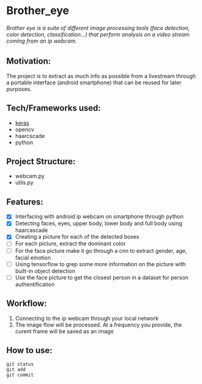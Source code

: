 # Brother_eye
###### Brother eye is a suite of different image processing tools (face detection, color detection, classification...) that perform analysis on a video stream coming from an ip webcam.

## Motivation: 
The project is to extract as much info as possible from a livestream through a portable interface (android smartphone) that can be reused for later purposes.
## Tech/Frameworks used:
- [keras](https://keras.io/)
- opencv
- haarcscade
- python

## Project Structure:
- webcam.py
- utils.py

## Features:
- [x] Interfacing with android ip webcam on smartphone through python
- [x] Detecting faces, eyes, upper body, lower body and full body using haarcascade
- [x] Creating a picture for each of the detected boxes
- [ ] For each picture, extract the dominant color
- [ ] For the face picture make it go through a cnn to extract gender, age, facial emotion
- [ ] Using tensorflow to grep some more information on the picture with built-in object detection
- [ ] Use the face picture to get the closest person in a dataset for person authentification

## Workflow:
1. Connecting to the ip webcam through your local network
2. The image flow will be processed. At a frequency you provide, the curent frame will be saved as an image

## How to use:

```
git status
git add
git commit
```
